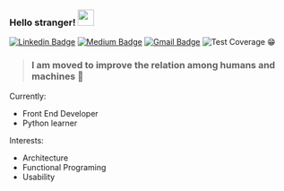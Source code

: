 ### Hello stranger! <img src="https://github.com/TheDudeThatCode/TheDudeThatCode/blob/master/Assets/Hi.gif" width="29px"> 


 
[![Linkedin Badge](https://img.shields.io/badge/-yuritoledo-blue?style=flat&logo=Linkedin&logoColor=white&link=https://www.linkedin.com/in/yuritoledo/)](https://www.linkedin.com/in/yuritoledo/)
[![Medium Badge](https://img.shields.io/badge/-@yuriwtoledo-03a57a?style=flat&labelColor=03a57a&logo=Medium&link=https://medium.com/@yuriwtoledo/)](https://medium.com/@yuritoledo/)
[![Gmail Badge](https://img.shields.io/badge/-yuriwtoledo@gmail.com-c14438?style=flat&logo=Gmail&logoColor=white&link=mailto:yuriwtoledo@gmail.com)](mailto:yuriwtoledo@gmail.com) ![Test Coverage](https://img.shields.io/badge/test%20coverage-70%25-yellow) :grin:


> ### I am moved to improve the relation among humans and machines :robot:

Currently:
- Front End Developer
- Python learner

Interests:
- Architecture
- Functional Programing
- Usability
